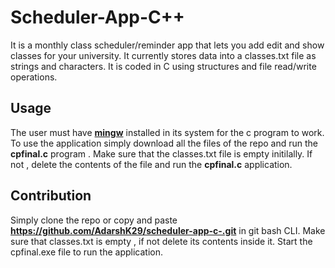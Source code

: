 # Scheduler-App-C++

It is a monthly class scheduler/reminder app that lets you add edit and show classes for your university.
It currently stores data into a classes.txt file as strings and characters.
It is coded in C using structures and file read/write operations.

## Usage
The user must have [**mingw**](https://sourceforge.net/projects/mingw/) installed in its system for the c program to work.
To use the application simply download all the files of the repo and run the **cpfinal.c** program . Make sure that the classes.txt file is empty initilally. If not , delete the contents of the file and run the **cpfinal.c** application.

## Contribution

Simply clone the repo or copy and paste **https://github.com/AdarshK29/scheduler-app-c-.git** 
in git bash CLI.
Make sure that classes.txt is empty , if not delete its contents inside it.
Start the cpfinal.exe file to run the application.


    
